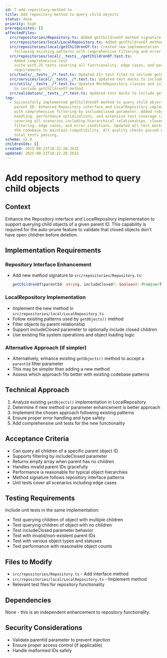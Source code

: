 ```yaml
---
id: T-add-repository-method-to
title: Add repository method to query child objects
status: done
priority: high
prerequisites: []
affectedFiles:
  src/repositories/Repository.ts: Added getChildrenOf method signature to interface
  src/repositories/local/LocalRepository.ts: Added getChildrenOf method implementation using dynamic imports pattern
  src/repositories/local/getChildrenOf.ts: Created new implementation file
    following existing patterns with comprehensive filtering and error handling
  src/repositories/local/__tests__/getChildrenOf.test.ts:
    Added comprehensive test
    suite with 25 tests covering all functionality, edge cases, and performance
    requirements
  src/tools/__tests__/*.test.ts: Updated 21+ test files to include getChildrenOf mock method
  src/services/local/__tests__/*.test.ts: Updated test mocks to include getChildrenOf method
  src/utils/__tests__/*.test.ts: Updated MockRepository classes and inline mocks
    to include getChildrenOf method
  src/validation/__tests__/*.test.ts: Updated test mocks to include getChildrenOf method
log:
  - Successfully implemented getChildrenOf method to query child objects by
    parent ID. Enhanced Repository interface and LocalRepository implementation
    with comprehensive filtering by includeClosed parameter. Added robust error
    handling, performance optimizations, and extensive test coverage (25 tests)
    covering all scenarios including hierarchical relationships, closed object
    filtering, edge cases, and error conditions. Updated all test mocks across
    the codebase to maintain compatibility. All quality checks passed with 625
    total tests passing.
schema: v1.0
childrenIds: []
created: 2025-08-22T18:22:20.263Z
updated: 2025-08-22T18:22:20.263Z
---
```


# Add repository method to query child objects

## Context

Enhance the Repository interface and LocalRepository implementation to support querying child objects of a given parent ID. This capability is required for the auto-prune feature to validate that closed objects don't have open children before deletion.

## Implementation Requirements

### Repository Interface Enhancement

- Add new method signature to `src/repositories/Repository.ts`:
  ```typescript
  getChildrenOf(parentId: string, includeClosed?: boolean): Promise<TrellisObject[]>;
  ```

### LocalRepository Implementation

- Implement the new method in `src/repositories/local/LocalRepository.ts`
- Follow existing patterns used by `getObjects()` method
- Filter objects by parent relationship
- Support includeClosed parameter to optionally include closed children
- Use existing file system operations and object loading logic

### Alternative Approach (if simpler)

- Alternatively, enhance existing `getObjects()` method to accept a `parentId` filter parameter
- This may be simpler than adding a new method
- Assess which approach fits better with existing codebase patterns

## Technical Approach

1. Analyze existing `getObjects()` implementation in LocalRepository
2. Determine if new method or parameter enhancement is better approach
3. Implement the chosen approach following existing patterns
4. Ensure proper error handling and type safety
5. Add comprehensive unit tests for the new functionality

## Acceptance Criteria

- Can query all children of a specific parent object ID
- Supports filtering by includeClosed parameter
- Returns empty array when parent has no children
- Handles invalid parent IDs gracefully
- Performance is reasonable for typical object hierarchies
- Method signature follows repository interface patterns
- Unit tests cover all scenarios including edge cases

## Testing Requirements

Include unit tests in the same implementation:

- Test querying children of object with multiple children
- Test querying children of object with no children
- Test includeClosed parameter behavior
- Test with invalid/non-existent parent IDs
- Test with various object types and statuses
- Test performance with reasonable object counts

## Files to Modify

- `src/repositories/Repository.ts` - Add interface method
- `src/repositories/local/LocalRepository.ts` - Implement method
- Relevant test files for repository functionality

## Dependencies

None - this is an independent enhancement to repository functionality.

## Security Considerations

- Validate parentId parameter to prevent injection
- Ensure proper access control (if applicable)
- Handle malformed IDs safely
